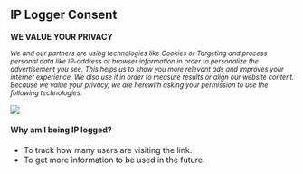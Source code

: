 ## IP Logger Consent

**WE VALUE YOUR PRIVACY**

<sub> _We and our partners are using technologies like Cookies or Targeting and process personal data like IP-address or browser information in order to personalize the advertisement you see. This helps us to show you more relevant ads and improves your internet experience. We also use it in order to measure results or align our website content. Because we value your privacy, we are herewith asking your permission to use the following technologies._ </sub>

[![](https://img.shields.io/badge/-Proceed%20to%20Website-gold?&style=for-the-badge)](https://iplogger.com/2bQjp4)

#### Why am I being IP logged?
- To track how many users are visiting the link.
- To get more information to be used in the future.
